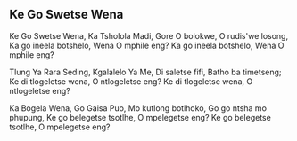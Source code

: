 ## Ke Go Swetse Wena

Ke Go Swetse Wena, Ka Tsholola Madi,
Gore O bolokwe, O rudis'we losong,
Ka go ineela botshelo, Wena O mphile eng?
Ka go ineela botshelo, Wena O mphile eng?

Tlung Ya Rara Seding, Kgalalelo Ya Me,
Di saletse fifi, Batho ba timetseng;
Ke di tlogeletse wena, O ntlogeletse eng?
Ke di tlogeletse wena, O ntlogeletse eng?

Ka Bogela Wena, Go Gaisa Puo,
Mo kutlong botlhoko, Go go ntsha mo phupung,
Ke go belegetse tsotlhe, O mpelegetse eng?
Ke go belegetse tsotlhe, O mpelegetse eng?

